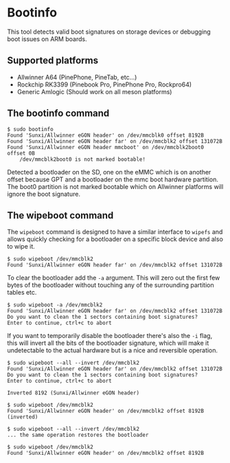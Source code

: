 # Bootinfo

This tool detects valid boot signatures on storage devices or debugging boot issues on ARM boards.

## Supported platforms

* Allwinner A64 (PinePhone, PineTab, etc...)
* Rockchip RK3399 (Pinebook Pro, PinePhone Pro, Rockpro64)
* Generic Amlogic (Should work on all meson platforms)

## The bootinfo command

```shell-session
$ sudo bootinfo
Found 'Sunxi/Allwinner eGON header' on /dev/mmcblk0 offset 8192B
Found 'Sunxi/Allwinner eGON header far' on /dev/mmcblk2 offset 131072B
Found 'Sunxi/Allwinner eGON header mmcboot' on /dev/mmcblk2boot0 offset 0B
    /dev/mmcblk2boot0 is not marked bootable!
```

Detected a bootloader on the SD, one on the eMMC which is on another offset because GPT and a bootloader on
the mmc boot hardware partition. The boot0 partition is not marked bootable which on Allwinner platforms will
ignore the boot signature.

## The wipeboot command

The `wipeboot` command is designed to have a similar interface to `wipefs` and allows quickly checking for
a bootloader on a specific block device and also to wipe it.

```shell-session
$ sudo wipeboot /dev/mmcblk2
Found 'Sunxi/Allwinner eGON header far' on /dev/mmcblk2 offset 131072B
```

To clear the bootloader add the `-a` argument. This will zero out the first few bytes of the bootloader
without touching any of the surrounding partition tables etc.

```shell-session
$ sudo wipeboot -a /dev/mmcblk2
Found 'Sunxi/Allwinner eGON header far' on /dev/mmcblk2 offset 131072B
Do you want to clean the 1 sectors containing boot signatures?
Enter to continue, ctrl+c to abort
```

If you want to temporarily disable the bootloader there's also the `-i` flag, this will invert all the
bits of the bootloader signature, which will make it undetectable to the actual hardware but is a nice
and reversible operation.

```shell-session
$ sudo wipeboot --all --invert /dev/mmcblk2
Found 'Sunxi/Allwinner eGON header far' on /dev/mmcblk2 offset 131072B
Do you want to clean the 1 sectors containing boot signatures?
Enter to continue, ctrl+c to abort

Inverted 8192 (Sunxi/Allwinner eGON header)

$ sudo wipeboot /dev/mmcblk2
Found 'Sunxi/Allwinner eGON header' on /dev/mmcblk2 offset 8192B (inverted)

$ sudo wipeboot --all --invert /dev/mmcblk2
... the same operation restores the bootloader

$ sudo wipeboot /dev/mmcblk2
Found 'Sunxi/Allwinner eGON header' on /dev/mmcblk2 offset 8192B
```